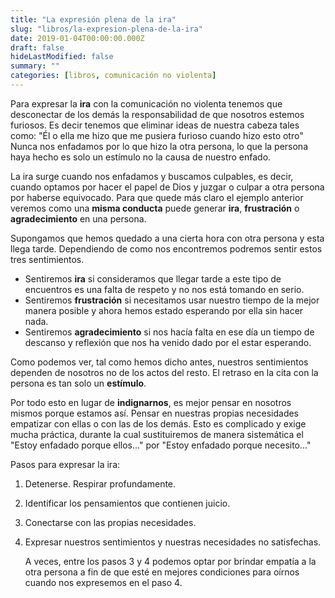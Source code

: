 ```yaml
---
title: "La expresión plena de la ira"
slug: "libros/la-expresion-plena-de-la-ira"
date: 2019-01-04T00:00:00.000Z
draft: false
hideLastModified: false
summary: ""
categories: [libros, comunicación no violenta]
---
```


  Para expresar la __ira__ con la comunicación no violenta tenemos que
  desconectar de los demás la responsabilidad de que nosotros estemos furiosos.
  Es decir tenemos que eliminar ideas de nuestra cabeza tales como: "Él o ella
  me hizo que me pusiera furioso cuando hizo esto otro" Nunca nos enfadamos por
  lo que hizo la otra persona, lo que la persona haya hecho es solo un estímulo
  no la causa de nuestro enfado.
  
  La ira surge cuando nos enfadamos y buscamos culpables, es decir, cuando
  optamos por hacer el papel de Dios y juzgar o culpar a otra persona por
  haberse equivocado. Para que quede más claro el ejemplo anterior veremos como
  una __misma conducta__ puede generar __ira__, __frustración__ o 
  __agradecimiento__ en una persona.
  
  Supongamos que hemos quedado a una cierta hora con otra persona y esta llega
  tarde. Dependiendo de como nos encontremos podremos sentir estos tres
  sentimientos.
  - Sentiremos __ira__ si consideramos que llegar tarde a este tipo de
  encuentros es una falta de respeto y no nos está tomando en serio.
  - Sentiremos __frustración__ si necesitamos usar nuestro tiempo de la mejor
  manera posible y ahora hemos estado esperando por ella sin hacer nada.
  - Sentiremos __agradecimiento__ si nos hacía falta en ese día un tiempo de
  descanso y reflexión que nos ha venido dado por el estar esperando.
  
  Como podemos ver, tal como hemos dicho antes, nuestros sentimientos dependen
  de nosotros no de los actos del resto. El retraso en la cita con la persona es
  tan solo un __estímulo__.
  
  Por todo esto en lugar de __indignarnos__, es mejor pensar en nosotros mismos
  porque estamos así. Pensar en nuestras propias necesidades empatizar con ellas
  o con las de los demás. Esto es complicado y exige mucha práctica, durante la
  cual sustituiremos de manera sistemática el "Estoy enfadado porque ellos..."
  por "Estoy enfadado porque necesito..."
  
  Pasos para expresar la ira:
1. Detenerse. Respirar profundamente.
2. Identificar los pensamientos que contienen juicio.
3. Conectarse con las propias necesidades.
4. Expresar nuestros sentimientos y nuestras necesidades no satisfechas.
  
   A veces, entre los pasos 3 y 4 podemos optar por brindar empatía a la otra
   persona a fin de que esté en mejores condiciones para oírnos cuando nos
   expresemos en el paso 4.
